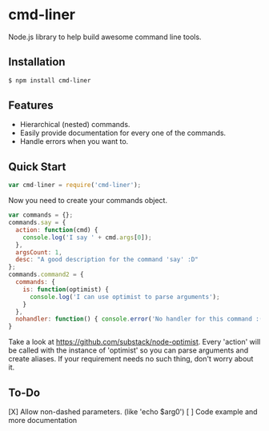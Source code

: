 # cmd-liner
Node.js library to help build awesome command line tools.

## Installation

```bash
$ npm install cmd-liner
```

## Features

  * Hierarchical (nested) commands.
  * Easily provide documentation for every one of the commands.
  * Handle errors when you want to.

## Quick Start

```JavaScript
var cmd-liner = require('cmd-liner');
```

Now you need to create your commands object.

```JavaScript
var commands = {};
commands.say = {
  action: function(cmd) {
    console.log('I say ' + cmd.args[0]);
  },
  argsCount: 1,
  desc: "A good description for the command 'say' :D"
};
commands.command2 = {
  commands: {
    is: function(optimist) {
      console.log('I can use optimist to parse arguments');
    }
  },
  nohandler: function() { console.error('No handler for this command :(')); }
}
```

Take a look at https://github.com/substack/node-optimist. Every 'action' will be called with the instance of 'optimist' so you can parse arguments and create aliases. If your requirement needs no such thing, don't worry about it.

## To-Do
[X] Allow non-dashed parameters. (like 'echo $arg0')
[ ] Code example and more documentation
